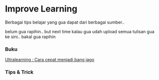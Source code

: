 # Improve Learning
Berbagai tips belajar yang gua dapat dari berbagai sumber.. 

belum gua rapihin.. but next time kalau gua udah upload semua tulisan gua ke sini.. bakal gua rapihin

### Buku
[Ultralearning : Cara cepat menjadi bang jago](https://github.com/iansyahr/ImproveLearning/blob/main/UltraLearning.md)

### Tips & Trick

